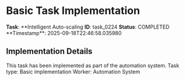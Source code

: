 # Basic Task Implementation

**Task**: **Intelligent Auto-scaling
**ID**: task_0224
**Status**: COMPLETED
**Timestamp\*\*: 2025-09-18T22:46:58.035980

## Implementation Details

This task has been implemented as part of the automation system.
Task type: Basic implementation
Worker: Automation System
